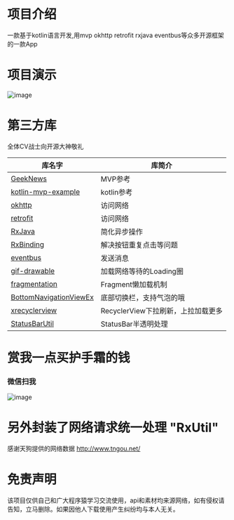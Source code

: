 # 项目介绍
一款基于kotlin语言开发,用mvp okhttp retrofit rxjava eventbus等众多开源框架的一款App

# 项目演示
![image](https://github.com/cuiyue1988/CYGithub/blob/master/video/video.gif)

# 第三方库
全体CV战士向开源大神敬礼

库名字 | 库简介 
---|---
[GeekNews](https://github.com/codeestX/GeekNews)  | MVP参考
[kotlin-mvp-example](https://github.com/Yalantis/kotlin-mvp-example)  | kotlin参考
[okhttp](https://github.com/square/okhttp)  | 访问网络
[retrofit](https://github.com/square/retrofit)  | 访问网络
[RxJava](https://github.com/ReactiveX/RxJava)  | 简化异步操作
[RxBinding](https://github.com/JakeWharton/RxBinding)  | 解决按钮重复点击等问题
[eventbus](https://github.com/greenrobot/EventBus)  | 发送消息
[gif-drawable](https://github.com/koral--/android-gif-drawable)  | 加载网络等待的Loading圈
[fragmentation](https://github.com/YoKeyword/Fragmentation)  | Fragment懒加载机制
[BottomNavigationViewEx](https://github.com/ittianyu/BottomNavigationViewEx)  | 底部切换栏，支持气泡的哦
[xrecyclerview](https://github.com/jianghejie/XRecyclerView)  | RecyclerView下拉刷新，上拉加载更多
[StatusBarUtil](https://github.com/laobie/StatusBarUtil)  | StatusBar半透明处理

# 赏我一点买护手霜的钱
### 微信扫我
![image](https://github.com/cuiyue1988/dogblood/blob/master/image/weixinpay.png)

# 另外封装了网络请求统一处理 "RxUtil"
感谢天狗提供的网络数据 http://www.tngou.net/

# 免责声明
该项目仅供自己和广大程序猿学习交流使用，api和素材均来源网络，如有侵权请告知，立马删除。如果因他人下载使用产生纠纷均与本人无关。
